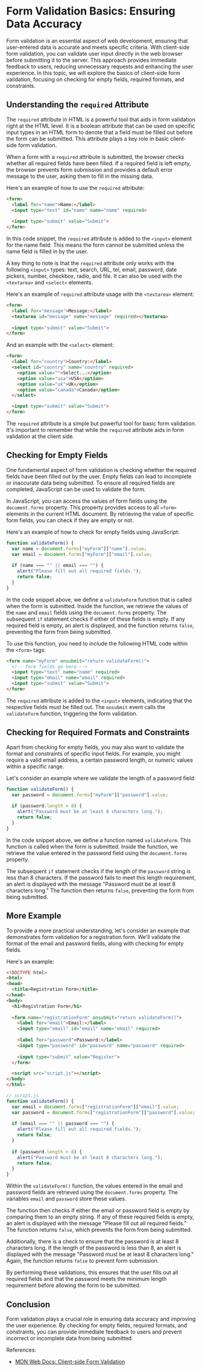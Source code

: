 # Form Validation Basics: Ensuring Data Accuracy

Form validation is an essential aspect of web development, ensuring that user-entered data is accurate and meets specific criteria. With client-side form validation, you can validate user input directly in the web browser before submitting it to the server. This approach provides immediate feedback to users, reducing unnecessary requests and enhancing the user experience. In this topic, we will explore the basics of client-side form validation, focusing on checking for empty fields, required formats, and constraints.

## Understanding the `required` Attribute 

The `required` attribute in HTML is a powerful tool that aids in form validation right at the HTML level. It is a boolean attribute that can be used on specific input types in an HTML form to denote that a field must be filled out before the form can be submitted. This attribute plays a key role in basic client-side form validation.

When a form with a `required` attribute is submitted, the browser checks whether all required fields have been filled. If a required field is left empty, the browser prevents form submission and provides a default error message to the user, asking them to fill in the missing data.

Here's an example of how to use the `required` attribute:

```html
<form>
  <label for="name">Name:</label>
  <input type="text" id="name" name="name" required>
  
  <input type="submit" value="Submit">
</form>
```

In this code snippet, the `required` attribute is added to the `<input>` element for the name field. This means the form cannot be submitted unless the name field is filled in by the user.

A key thing to note is that the `required` attribute only works with the following `<input>` types: text, search, URL, tel, email, password, date pickers, number, checkbox, radio, and file. It can also be used with the `<textarea>` and `<select>` elements.

Here's an example of `required` attribute usage with the `<textarea>` element:

```html
<form>
  <label for="message">Message:</label>
  <textarea id="message" name="message" required></textarea>
  
  <input type="submit" value="Submit">
</form>
```

And an example with the `<select>` element:

```html
<form>
  <label for="country">Country:</label>
  <select id="country" name="country" required>
    <option value="">Select...</option>
    <option value="usa">USA</option>
    <option value="uk">UK</option>
    <option value="canada">Canada</option>
  </select>

  <input type="submit" value="Submit">
</form>
```

The `required` attribute is a simple but powerful tool for basic form validation. It's important to remember that while the `required` attribute aids in form validation at the client side.

## Checking for Empty Fields

One fundamental aspect of form validation is checking whether the required fields have been filled out by the user. Empty fields can lead to incomplete or inaccurate data being submitted. To ensure all required fields are completed, JavaScript can be used to validate the form.

In JavaScript, you can access the values of form fields using the `document.forms` property. This property provides access to all `<form>` elements in the current HTML document. By retrieving the value of specific form fields, you can check if they are empty or not.

Here's an example of how to check for empty fields using JavaScript:

```javascript
function validateForm() {
  var name = document.forms["myForm"]["name"].value;
  var email = document.forms["myForm"]["email"].value;
  
  if (name === "" || email === "") {
    alert("Please fill out all required fields.");
    return false;
  }
}
```

In the code snippet above, we define a `validateForm` function that is called when the form is submitted. Inside the function, we retrieve the values of the `name` and `email` fields using the `document.forms` property. The subsequent `if` statement checks if either of these fields is empty. If any required field is empty, an alert is displayed, and the function returns `false`, preventing the form from being submitted.

To use this function, you need to include the following HTML code within the `<form>` tags:

```html
<form name="myForm" onsubmit="return validateForm()">
  <!-- form fields go here -->
  <input type="text" name="name" required>
  <input type="email" name="email" required>
  <input type="submit" value="Submit">
</form>
```

The `required` attribute is added to the `<input>` elements, indicating that the respective fields must be filled out. The `onsubmit` event calls the `validateForm` function, triggering the form validation.

## Checking for Required Formats and Constraints

Apart from checking for empty fields, you may also want to validate the format and constraints of specific input fields. For example, you might require a valid email address, a certain password length, or numeric values within a specific range.

Let's consider an example where we validate the length of a password field:

```javascript
function validateForm() {
  var password = document.forms["myForm"]["password"].value;
  
  if (password.length < 8) {
    alert("Password must be at least 8 characters long.");
    return false;
  }
}
```

In the code snippet above, we define a function named `validateForm`. This function is called when the form is submitted. Inside the function, we retrieve the value entered in the password field using the `document.forms` property.

The subsequent `if` statement checks if the length of the `password` string is less than 8 characters. If the password fails to meet this length requirement, an alert is displayed with the message "Password must be at least 8 characters long." The function then returns `false`, preventing the form from being submitted.

## More Example

To provide a more practical understanding, let's consider an example that demonstrates form validation for a registration form. We'll validate the format of the email and password fields, along with checking for empty fields.

Here's an example:

```html
<!DOCTYPE html>
<html>
<head>
  <title>Registration Form</title>
</head>
<body>
  <h1>Registration Form</h1>
  
  <form name="registrationForm" onsubmit="return validateForm()">
    <label for="email">Email:</label>
    <input type="email" id="email" name="email" required>
    
    <label for="password">Password:</label>
    <input type="password" id="password" name="password" required>
    
    <input type="submit" value="Register">
  </form>

  <script src="script.js"></script>
</body>
</html>
```

```javascript
// script.js
function validateForm() {
  var email = document.forms["registrationForm"]["email"].value;
  var password = document.forms["registrationForm"]["password"].value;
  
  if (email === "" || password === "") {
    alert("Please fill out all required fields.");
    return false;
  }
  
  if (password.length < 8) {
    alert("Password must be at least 8 characters long.");
    return false;
  }
}
```

Within the `validateForm()` function, the values entered in the email and password fields are retrieved using the `document.forms` property. The variables `email` and `password` store these values.

The function then checks if either the email or password field is empty by comparing them to an empty string. If any of these required fields is empty, an alert is displayed with the message "Please fill out all required fields." The function returns `false`, which prevents the form from being submitted.

Additionally, there is a check to ensure that the password is at least 8 characters long. If the length of the password is less than 8, an alert is displayed with the message "Password must be at least 8 characters long." Again, the function returns `false` to prevent form submission.

By performing these validations, this ensures that the user fills out all required fields and that the password meets the minimum length requirement before allowing the form to be submitted.

## Conclusion

Form validation plays a crucial role in ensuring data accuracy and improving the user experience. By checking for empty fields, required formats, and constraints, you can provide immediate feedback to users and prevent incorrect or incomplete data from being submitted.

References:
- [MDN Web Docs: Client-side Form Validation](https://developer.mozilla.org/en-US/docs/Learn/Forms/Form_validation)